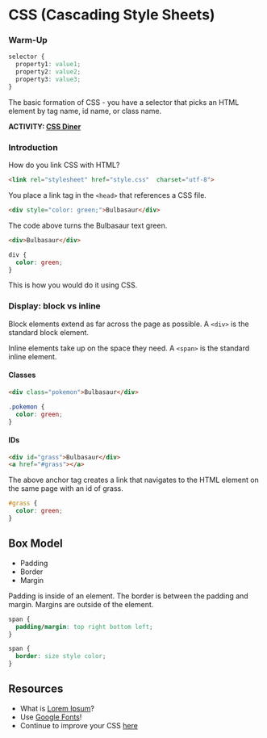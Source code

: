 # CSS (Cascading Style Sheets)

### Warm-Up
````css
selector {
  property1: value1;
  property2: value2;
  property3: value3;
}
````
The basic formation of CSS - you have a selector that picks an HTML element by tag name, id name, or class name.

<strong>ACTIVITY: [CSS Diner](http://flukeout.github.io/)</strong>

### Introduction
How do you link CSS with HTML?
````html
<link rel="stylesheet" href="style.css"  charset="utf-8">
````
You place a link tag in the `<head>` that references a CSS file.


````html
<div style="color: green;">Bulbasaur</div>
````
The code above turns the Bulbasaur text green.

````html
<div>Bulbasaur</div>
````
````css
div {
  color: green;
}
````
This is how you would do it using CSS.

### Display: block vs inline

Block elements extend as far across the page as possible. A `<div>` is the standard block element.

Inline elements take up on the space they need. A `<span>` is the standard inline element.  

#### Classes
````html
<div class="pokemon">Bulbasaur</div>
````
````css
.pokemon {
  color: green;
}
````

#### IDs
````html
<div id="grass">Bulbasaur</div>
<a href="#grass"></a>
````
The above anchor tag creates a link that navigates to the HTML element on the same page with an id of grass.

````css
#grass {
  color: green;
}
````

## Box Model
* Padding
* Border
* Margin

Padding is inside of an element.
The border is between the padding and margin.
Margins are outside of the element.

````css
span {
  padding/margin: top right bottom left;
}

span {
  border: size style color;
}
````

## Resources
* What is [Lorem Ipsum](http://www.lipsum.com/)?
* Use [Google Fonts](https://www.google.com/fonts)!
* Continue to improve your CSS [here](https://designshack.net/articles/css/5-steps-to-drastically-improve-your-css-knowledge-in-24-hours/)
